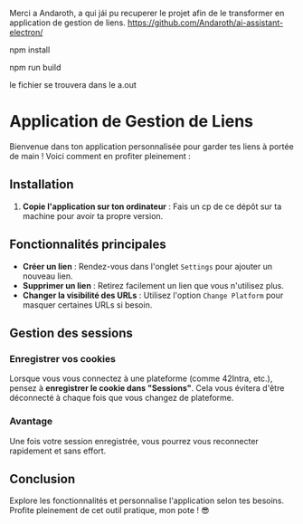 Merci a Andaroth, a qui jái pu recuperer le projet afin de le transformer en application de gestion de liens. 
https://github.com/Andaroth/ai-assistant-electron/


npm install 

npm run build 

le fichier se trouvera dans le a.out


# Application de Gestion de Liens

Bienvenue dans ton application personnalisée pour garder tes liens à portée de main ! Voici comment en profiter pleinement :

## Installation

1. **Copie l'application sur ton ordinateur** :
   Fais un cp de ce dépôt sur ta machine pour avoir ta propre version.

## Fonctionnalités principales

- **Créer un lien** : Rendez-vous dans l'onglet `Settings` pour ajouter un nouveau lien.
- **Supprimer un lien** : Retirez facilement un lien que vous n'utilisez plus.
- **Changer la visibilité des URLs** : Utilisez l'option `Change Platform` pour masquer certaines URLs si besoin.

## Gestion des sessions

### Enregistrer vos cookies

Lorsque vous vous connectez à une plateforme (comme 42Intra, etc.), pensez à **enregistrer le cookie dans "Sessions"**. Cela vous évitera d'être déconnecté à chaque fois que vous changez de plateforme.

### Avantage

Une fois votre session enregistrée, vous pourrez vous reconnecter rapidement et sans effort.

## Conclusion

Explore les fonctionnalités et personnalise l'application selon tes besoins. Profite pleinement de cet outil pratique, mon pote ! 😎
